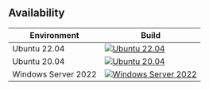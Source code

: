 ## Availability

Environment | Build
--- | --- |
Ubuntu 22.04 | [![Ubuntu 22.04](https://github.com/andrey-moura/uvalang-analyzer/actions/workflows/build-ubuntu-22.04.yml/badge.svg?cache-control=no-cache)](https://github.com/andrey-moura/uvalang-analyzer/actions/workflows/build-ubuntu-22.04.yml)
Ubuntu 20.04 | [![Ubuntu 20.04](https://github.com/andrey-moura/uvalang-analyzer/actions/workflows/build-ubuntu-20.04.yml/badge.svg?cache-control=no-cache)](https://github.com/andrey-moura/uvalang-analyzer/actions/workflows/build-ubuntu-20.04.yml)
Windows Server 2022 | [![Windows Server 2022](https://github.com/andrey-moura/uvalang-analyzer/actions/workflows/build-windows-2022.yml/badge.svg?cache-control=no-cache)](https://github.com/andrey-moura/uvalang-analyzer/actions/workflows/build-windows-2022.yml)
